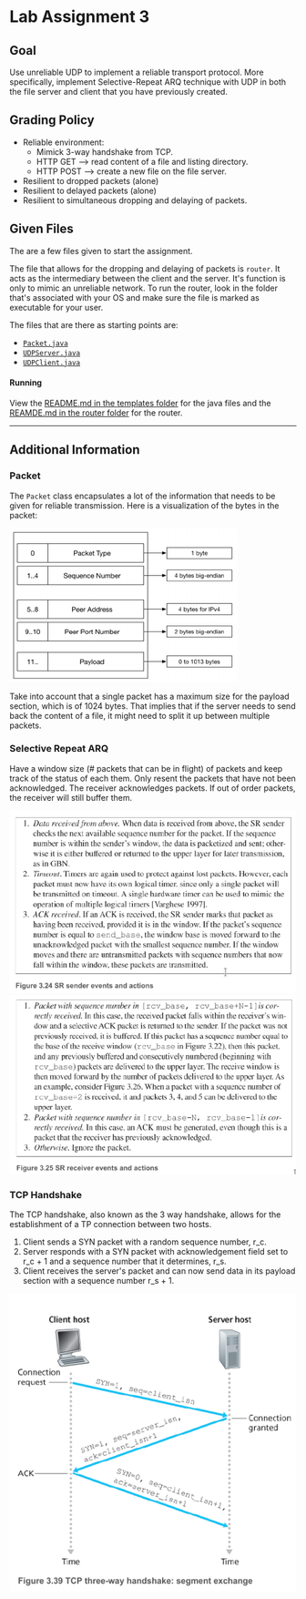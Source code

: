 # Lab Assignment 3

## Goal
Use unreliable UDP to implement a reliable transport protocol.
More specifically, implement Selective-Repeat ARQ technique with UDP in both the file server and client that you have previously created.

## Grading Policy
- Reliable environment:
    - Mimick 3-way handshake from TCP.
    - HTTP GET --> read content of a file and listing directory.
    - HTTP POST --> create a new file on the file server.
- Resilient to dropped packets (alone)
- Resilient to delayed packets (alone)
- Resilient to simultaneous dropping and delaying of packets.

## Given Files
The are a few files given to start the assignment.

The file that allows for the dropping and delaying of packets is  `router`.
It acts as the intermediary between the client and the server.
It's function is only to mimic an unreliable network.
To run the router, look in the folder that's associated with your OS and make sure the file is marked as executable for your user.

The files that are there as starting points are:
 * [`Packet.java`](./templates/src/main/java/ca/concordia/Packet.java)
 * [`UDPServer.java`](./templates/src/main/java/ca/concordia/UDPServer.java)
 * [`UDPClient.java`](./templates/src/main/java/ca/concordia/UDPClient.java)

#### Running
View the [README.md in the templates folder](./templates/README.md) for the java files and the [REAMDE.md in the router folder](./router/README.md) for the router.

---

## Additional Information

### Packet
The `Packet` class encapsulates a lot of the information that needs to be given for reliable transmission.
Here is a visualization of the bytes in the packet:

![Packet Structure](./files/packet_structure.png)

Take into account that a single packet has a maximum size for the payload section, which is of 1024 bytes.
That implies that if the server needs to send back the content of a file, it might need to split it up between multiple packets.

### Selective Repeat ARQ
Have a window size (# packets that can be in flight) of packets and keep track of the status of each them.
Only resent the packets that have not been acknowledged.
The receiver acknowledges packets.
If out of order packets, the receiver will still buffer them.

![SR Sender](./files/sender_events.png)
![SR Receiver](./files/receiver_events.png)

### TCP Handshake
The TCP handshake, also known as the 3 way handshake, allows for the establishment of a TP connection between two hosts.

1. Client sends a SYN packet with a random sequence number, r_c.
2. Server responds with a SYN packet with acknowledgement field set to r_c + 1 and a sequence number that it determines, r_s.
3. Client receives the server's packet and can now send data in its payload section with a sequence number r_s + 1.

![TCP Handshake](./files/tcp_handshake.png)

